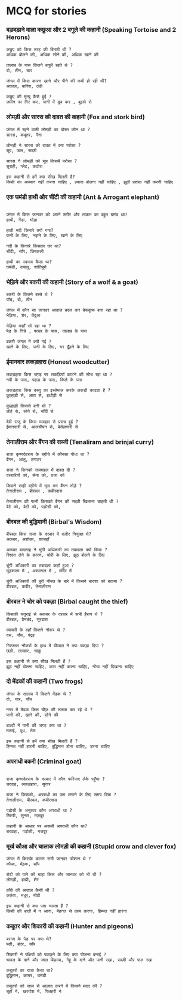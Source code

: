 # MCQ for stories

### बड़बड़ाने वाला कछुआ और 2 बगुले की कहानी (Speaking Tortoise and 2 Herons)
```
कछुए को किस तरह की बिमारी थी ?
अधिक बोलने की, अधिक सोने की, अधिक खाने की 

तालाब के पास कितने बगूलें रहते थे ?
दो, तीन, चार 

जंगल में किस कारण खाने और पीने की कमी हो रही थी?
अकाल, बारिश, ठंडी 

कछुए की मृत्यु कैसे हुईं ?
ज़मीन पर गिर कर, पानी में डूब कर , बुढ़ापे से 
```

### लोमड़ी और सारस की दावत की कहानी (Fox and stork bird)
```
जंगल में रहने वाली लोमड़ी का दोस्त कौन था ?
सारस, कबूतर, मैना 

लोमड़ी ने सारस को दावत में क्या परोसा ?
सूप, फल, सब्ज़ी 

सारस ने लोमड़ी को सूप किसमें परोसा ?
सुराही, प्लेट, कटोरा 

इस कहानी से हमें क्या सीख मिलती है?
किसी का अपमान नहीं करना चाहिए , ज़्यादा बोलना नहीं चाहिए , झूठी प्रशंसा नहीं करनी चाहिए 
```

### एक घमंडी हाथी और चींटी की कहानी (Ant & Arrogant elephant)

```

जंगल में किस जानवर को अपने शरीर और ताकत का बहुत घमंड था?
हाथी, गेंडा, घोड़ा 

हाथी नदी किनारे क्यों गया?
पानी के लिए, नहाने के लिए, खाने के लिए 

नदी के किनारे किसका घर था?
चींटी, साँप, छिपकली 

हाथी का स्वभाव कैसा था?
घमंडी, दयालू, शांतिपूर्ण 
```

### भेड़िये और बकरी की कहानी (Story of a wolf & a goat) 
```
बकरी के कितने बच्चे थे ?
पाँच, दो, तीन 

जंगल में कौन सा जानवर आवाज़ बदल कर बेफकूफ बना रहा था ?
भेड़िया, शेर, तेंदुआ 

भेड़िया कहाँ सो रहा था ?
पेड़ के निचे , पत्थर के पास, तालाब के पास 

बकरी जंगल में क्यों गई ?
खाने के लिए, पानी के लिए, घर ढूँढ़ने के लिए 
```
### ईमानदार लकड़हारा (Honest woodcutter)
```
लकड़हारा किस जग़ह पर लकड़ियाँ काटने की सोच रहा था ?
नदी के पास, पहाड़ के पास, किले के पास 

लकड़हारा किस वस्तु का इस्तेमाल करके लकड़ी काटता है ?
कुल्हाड़ी से, आरा से, हथौड़ी से 

कुल्हाड़ी किससे बनी थी ?
लोहे से, सोने से, चाँदी से 

देवी राजू के किस व्यवहार से प्रसन्न हुई ?
ईमानदारी से, आलसीपन से, बेरोज़गारी से 
```

### तेनालीराम और बैंगन की सब्जी (Tenaliram and brinjal curry)
```
राजा कृष्णदेवराय के बग़ीचे में कौनसा पौधा था ?
बैंगन, आलू, टमाटर 

राजा ने किनको राजमहल में दावत दी ?
दरबारियों को, सेना को, प्रजा को

किसने शाही बग़ीचे में घुस कर बैंगन तोड़े ?
तेनालीराम , बीरबल , कबीरदास 

तेनालीराम की पत्नी किसको बैंगन की सब्ज़ी खिलाना चाहती थी ?
बेटे को, बेटी को, पड़ोसी को, 
```
### बीरबल की बुद्धिमानी (Birbal's Wisdom)

```	
बीरबल किस राजा के दरबार में वज़ीर नियुक्त थे?
अकबर, अशोका, शाजहाँ 

अकबर बादशाह ने चुंगी अधिकारी का तबादला क्यों किया ?
रिश्वत लेने के कारण, चोरी के लिए, झूठ बोलने के लिए 

चुंगी अधिकारी का तबादला कहाँ हुआ ?
घुड़शाला में , अस्पताल में , मंदिर में 

चुंगी अधिकारी की बुरी नीयत के बारे में किसने बादशा को बताया ?
बीरबल, कबीर, तेनालीराम 
```
### बीरबल ने चोर को पकड़ा (Birbal caught the thief)

```
किसकी चतुराई से अकबर के दरबार में सभी हैरान थे ?
बीरबल, प्रेमचंद, सूरदास 

व्यापारी के वहाँ कितने नौकर थे ?
दस, पाँच, पंद्रह 

गिरफ्तार नौकरों के हाथ में बीरबल ने क्या पकड़ा दिया ?
छड़ी, तलवार, चाक़ू 

इस कहानी से क्या सीख मिलती हैं ?
झूठ नहीं बोलना चाहिए, काम नहीं करना चाहिए, नीचा नहीं दिखाना चाहिए 
```
### दो मेंढकों की कहानी (Two frogs)

```
जंगल के तालाब में कितने मेंढक थे ?
दो, चार, पाँच 

नगर में मेंढक किस चीज़ की तलाश कर रहे थे ?
पानी की, खाने की, सोने की 

बाल्टी में पानी की जग़ह क्या था ?
मलाई, दूध, तेल 

इस कहानी से हमें क्या सीख मिलती हैं ?
हिम्मत नहीं हारनी चाहिए, बुद्धिमान होना चाहिए, डरना चाहिए 
```
### अपराधी बकरी (Criminal goat)
```

राजा कृष्णदेवराय के दरबार में कौन फरियाद लेके पहुँचा ?
चरवाह, लकड़हारा, सुनार

राजा ने किसको, अपराधी का पता लगाने के लिए समय दिया ?
तेनालीराम, बीरबल, कबीरदास 

पड़ोसी के अनुसार कौन अपराधी था ?
मिस्त्री, सुनार, मज़दूर 

कहानी के आधार पर असली अपराधी कौन था?
चरवाहा, पड़ोसी, मजदूर 
```
### मूर्ख कौआ और चालाक लोमड़ी की कहानी (Stupid crow and clever fox)

```
जंगल में किसके कारण सभी जानवर परेशान थे ?
कौआ, मेंढ़क, साँप 

रोटी को पाने की चाहा किस और जानवर को भी थी ?
लोमड़ी, हाथी, शेर 

कौवे की आवाज़ कैसी थी ?
कर्कश, मधुर, मीठी 

इस कहानी से क्या पता चलता हैं ?
किसी की बातों में न आना, मेहनत से काम करना, हिम्मत नहीं हारना 
```
### कबूतर और शिकारी की कहानी (Hunter and pigeons)

```
बरगद के पेड़ पर क्या थे?
पक्षी, बंदर, साँप 

शिकारी ने पक्षियों को पकड़ने के लिए क्या योजना बनाई ?
चावल के दाने और जाल बिछाया, गेहू के दाने और पानी रखा, सब्ज़ी और फल रखा 

कबूतरों का राजा कैसा था?
बुद्धिमान, कायर, घमंडी 

कबूतरों को जाल से आज़ाद करने में किसने मदद की ?
चूहों ने, खरगोश ने, गिलहरी ने 
```

